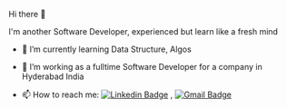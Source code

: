 Hi there 👋

I'm another Software Developer, experienced but learn like a fresh mind

- 🌱 I’m currently learning Data Structure, Algos 
- 🤔 I’m working as a fulltime Software Developer for a company in Hyderabad India 


- 📫 How to reach me: [![Linkedin Badge](https://img.shields.io/badge/-LinkedIn-blue?style=flat-square&logo=Linkedin&logoColor=white&link=https://www.linkedin.com/in/majed-samyal/)](https://www.linkedin.com/in/majed-samyal/) , [![Gmail Badge](https://img.shields.io/badge/-Gmail-c14438?style=flat-square&logo=Gmail&logoColor=white&link=mailto:majed.samyal@gmail.com.com)](mailto:majed.samyal@gmail.com)

